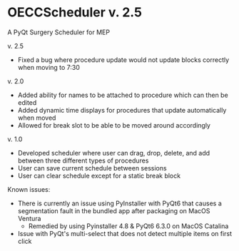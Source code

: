 # OECCScheduler v. 2.5
A PyQt Surgery Scheduler for MEP


v. 2.5
- Fixed a bug where procedure update would not update blocks correctly when moving to 7:30

v. 2.0
- Added ability for names to be attached to procedure which can then be edited
- Added dynamic time displays for procedures that update automatically when moved
- Allowed for break slot to be able to be moved around accordingly

v. 1.0
- Developed scheduler where user can drag, drop, delete, and add between three different types of procedures
- User can save current schedule between sessions
- User can clear schedule except for a static break block


Known issues:
- There is currently an issue using PyInstaller with PyQt6 that causes a segmentation fault in the bundled app after packaging on MacOS Ventura
    - Remedied by using Pyinstaller 4.8 & PyQt6 6.3.0 on MacOS Catalina
- Issue with PyQt's multi-select that does not detect multiple items on first click